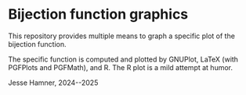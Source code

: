 # Bijection function graphics

This repository provides multiple means to graph a specific plot of the bijection function.

The specific function is computed and plotted by GNUPlot, LaTeX (with PGFPlots and PGFMath), and R.
The R plot is a mild attempt at humor.


Jesse Hamner, 2024--2025
